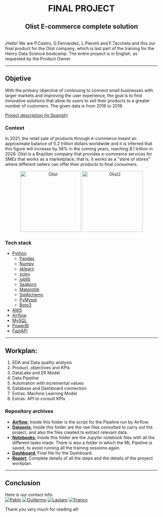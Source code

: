 <h1 align=center> FINAL PROJECT </h1>
<h2 align=center> Olist E-commerce complete solution </h2>

<br>
¡Hello! We are P.Castro, G.Fernandez, L.Pierotti and F.Tacchela and this our final product for the Olist company, which is last part of the training for the Henry Data Science bootcamp.
The entire proyect is in English, as requested by the Product Owner.

<hr>

## Objetive
With the primary objective of continuing to connect small businesses with larger markets and improving the user experience, the goal is to find innovative solutions that allow its users to sell their products to a greater number of customers. The given data is from 2016 to 2018.

[Project description (in Spanish)](https://github.com/soyHenry/PF_DS/blob/main/Proyectos/E-Commerce.md)

### Context
In 2021, the retail sale of products through e-commerce meant an approximate balance of 5.2 trillion dollars worldwide and it is inferred that this figure will increase by 56% in the coming years, reaching 8.1 trillion in 2026.
Olist is a Brazilian company that provides e-commerce services for SMEs that works as a marketplace, that is, it works as a "store of stores" where different sellers can offer their products to final consumers.

<p align="center"> <img alt="Olist" src="https://th.bing.com/th/id/R.780cecffbdba874cf5eb53caef3394e4?rik=BLH2EB5kU13mEg&pid=ImgRaw&r=0" height=200px> <img alt="Olist2" src="https://i1.wp.com/blog.olist.com/wp-content/uploads/2015/02/post-olist-p.png?fit=500%2C400&ssl=1" height=200px></p>

### Tech stack
* [Python](https://docs.python.org/3/)
    * [Pandas](https://pandas.pydata.org/)
    * [Numpy](https://numpy.org)
    * [sklearn](https://scikit-learn.org/stable/index.html)
    * [scipy](https://scipy.org)
    * [joblib](https://joblib.readthedocs.io/en/latest/)
    * [Seaborn](https://seaborn.pydata.org)
    * [Matplotlib](https://matplotlib.org)
    * [SqlAlchemy](https://www.sqlalchemy.org/)
    * [PyMysql](https://pypi.org/project/PyMySQL/)
    * [Boto3](https://boto3.amazonaws.com/v1/documentation/api/latest/index.html)
* [AWS](https://aws.amazon.com/es/)
* [Airflow](https://airflow.apache.org/)
* [MySQL](https://www.mysql.com/)
* [PowerBI](https://powerbi.microsoft.com/es-es/)
* [FastAPI](https://fastapi.tiangolo.com/)

<hr>

## Workplan:
1. EDA and Data quality analysis 
2. Product, objectives and KPIs
3. DataLake and ER Model
4. Data Pipeline
5. Automation with incremental values
6. Database and Dashboard connection
7. Extras: Machine Learning Model
8. Extras: API to consult KPIs

### Repository archives
- [**Airflow**:](./Airflow/) Inside this folder is the script for the Pipeline run by Airflow.
- [**Datasets**:](./Datasets/) Inside this folder are the raw files consulted to carry out the project, and also the files created to extract relevant data.
- [**Notebooks**:](./Notebooks/) Inside this folder are the Jupyter notebook files with all the different tasks made. There is also a folder in which the ML Pipeline is saved, to avoid running all the training sessions again.
- [**Dashboard**:](./Dashboard.pbix) Final file for the Dashboard.
- [**Report**:](./Report.pdf) Complete details of all the steps and the details of the proyect workplan.

<hr>

## Conclusion


Here is our contact info:  
<a href="https://www.linkedin.com/in/pablo-castro-/"><img alt="Pablo" title="Connect with Pablo" src="https://img.shields.io/badge/P.Castro-0077B5?style=flat&logo=Linkedin&logoColor=white"></a>
<a href="https://www.linkedin.com/in/fernandezguillermo"><img alt="Guillermo" title="Connect with Guillermo" src="https://img.shields.io/badge/G.Fernandez-0077B5?style=flat&logo=Linkedin&logoColor=white"></a> 
<a href="https://www.linkedin.com/in/lautaro-pierotti/"><img alt="Lautaro" title="Connect with Lautaro" src="https://img.shields.io/badge/L.Pierotti-0077B5?style=flat&logo=Linkedin&logoColor=white"></a> 
<a href="https://www.linkedin.com/in/franco-tacchella/"><img alt="Franco" title="Connect with Franco" src="https://img.shields.io/badge/F.Tacchella-0077B5?style=flat&logo=Linkedin&logoColor=white"></a>   

Thank you very much for reading all!